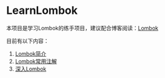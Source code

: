 # LearnLombok

本项目是学习Lombok的练手项目，建议配合博客阅读：[Lombok](https://www.peterjxl.com/Java-Framework/Lombok/)

目前有以下内容：

1. [Lombok简介](https://www.peterjxl.com/Lombok/introduction/)
2. [Lombok常用注解](https://www.peterjxl.com/Lombok/annotation/)
3. [深入Lombok](https://www.peterjxl.com/Lombok/in-depth-learning/)